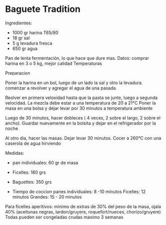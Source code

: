 # Baguete Tradition

Ingredientes:

- 1000 gr harina T65/80
- 18 gr sal
- 5 g levadura fresca
- 650 gr agua

Pan de lenta fermentación, lo que hace que dure mas. Datos: comprar harina en 3 o 5 kg, mejor calidad
  Temperaturas

  Preparacion
  
Poner la harina en un bol, luego de un lado la sal y otro la levadura. comenzar a revolver y agregar el agua de una pasada.

Reolver en primera veloxidad hasta que la pasta se junte, luego a segunda velocidad. La mezcla debe estar a una temperatura de 20 a 21°C
Poner la masa en una bolsa y dejar levar por 30 minutos a temperatura ambiente

Luego de 30 minutos, hacer dobleces ( 4 veces, 2 sobre el largo, 2 sobre el ancho). Guardar nuevamente en la bolsita y dejar en el refrigerador por la noche

Al otro dia, hacer las masas. Dejar levar 30 minutos.
Cocer a 260°C con una caserola de agua hirviendo

Medidas:
- pan individuales: 60 gr de masa
- Ficelles: 180 grs
- Baguettes: 350 grs

- Tiempo de coccion
  panes individuales: 8 -10 minutos
  Ficelles: 12 minutos
  Grandes: 15 - 20 minutos

Para ficelles aperitivos: minimo de extras de 30% del peso de la masa, ojala 40% (aceitunas negras, lardon/gruyere, roquefort/nueces, chorizo/gruyere)
Todas pueden ser congeladas crudas maximo 3 semanas  

